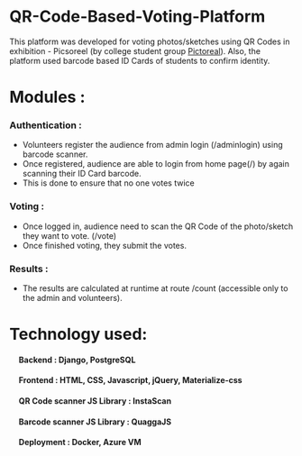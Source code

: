 # QR-Code-Based-Voting-Platform

This platform was developed for voting photos/sketches using QR Codes in exhibition - Picsoreel (by college student group [Pictoreal](http://www.pictoreal.in)). Also, the platform used barcode based ID Cards of students to confirm identity.

# Modules : 
### Authentication : 
* Volunteers register the audience from admin login (/adminlogin) using barcode scanner.
* Once registered, audience are able to login from home page(/) by again scanning their ID Card barcode.
* This is done to ensure that no one votes twice

### Voting :
* Once logged in, audience need to scan the QR Code of the photo/sketch they want to vote. (/vote)
* Once finished voting, they submit the votes.

### Results :
* The results are calculated at runtime at route /count (accessible only to the admin and volunteers).

# Technology used:

#### &nbsp;&nbsp;&nbsp;&nbsp; Backend : Django, PostgreSQL
#### &nbsp;&nbsp;&nbsp;&nbsp; Frontend : HTML, CSS, Javascript, jQuery, Materialize-css
#### &nbsp;&nbsp;&nbsp;&nbsp; QR Code scanner JS Library : InstaScan
#### &nbsp;&nbsp;&nbsp;&nbsp; Barcode scanner JS Library : QuaggaJS
#### &nbsp;&nbsp;&nbsp;&nbsp; Deployment : Docker, Azure VM
